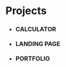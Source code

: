 <h1>Projects</h1>
<h3>
  <ul>
    <li>CALCULATOR</li><br>
    <li>LANDING PAGE</li><br>
    <li>PORTFOLIO</li>
  </ul>
</h3>
